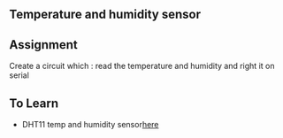 ## Temperature and humidity sensor

## Assignment 
Create a circuit which : read the temperature and humidity and right it on serial

## To Learn

- DHT11 temp and humidity sensor[here](https://create.arduino.cc/projecthub/pibots555/how-to-connect-dht11-sensor-with-arduino-uno-f4d239)
